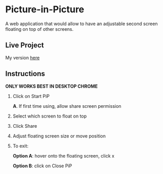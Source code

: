 # Picture-in-Picture
A web application that would allow to have an adjustable second screen floating on top of other screens.

## Live Project

My version [here](https://amiraliesi83.github.io/Picture-in-Picture/)

## Instructions

**ONLY WORKS BEST IN DESKTOP CHROME**
1. Click on Start PiP

    **A**. If first time using, allow share screen permission

2. Select which screen to float on top
3. Click Share
4. Adjust floating screen size or move position
5. To exit:

    **Option A**: hover onto the floating screen, click x

    **Option B**: click on Close PiP
